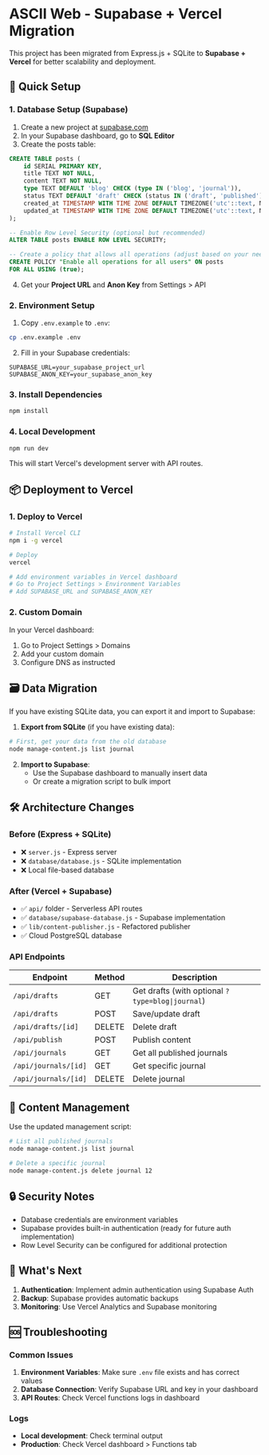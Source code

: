 # ASCII Web - Supabase + Vercel Migration

This project has been migrated from Express.js + SQLite to **Supabase + Vercel** for better scalability and deployment.

## 🚀 Quick Setup

### 1. Database Setup (Supabase)

1. Create a new project at [supabase.com](https://supabase.com)
2. In your Supabase dashboard, go to **SQL Editor**
3. Create the posts table:

```sql
CREATE TABLE posts (
    id SERIAL PRIMARY KEY,
    title TEXT NOT NULL,
    content TEXT NOT NULL,
    type TEXT DEFAULT 'blog' CHECK (type IN ('blog', 'journal')),
    status TEXT DEFAULT 'draft' CHECK (status IN ('draft', 'published')),
    created_at TIMESTAMP WITH TIME ZONE DEFAULT TIMEZONE('utc'::text, NOW()),
    updated_at TIMESTAMP WITH TIME ZONE DEFAULT TIMEZONE('utc'::text, NOW())
);

-- Enable Row Level Security (optional but recommended)
ALTER TABLE posts ENABLE ROW LEVEL SECURITY;

-- Create a policy that allows all operations (adjust based on your needs)
CREATE POLICY "Enable all operations for all users" ON posts
FOR ALL USING (true);
```

4. Get your **Project URL** and **Anon Key** from Settings > API

### 2. Environment Setup

1. Copy `.env.example` to `.env`:
```bash
cp .env.example .env
```

2. Fill in your Supabase credentials:
```env
SUPABASE_URL=your_supabase_project_url
SUPABASE_ANON_KEY=your_supabase_anon_key
```

### 3. Install Dependencies

```bash
npm install
```

### 4. Local Development

```bash
npm run dev
```

This will start Vercel's development server with API routes.

## 📦 Deployment to Vercel

### 1. Deploy to Vercel

```bash
# Install Vercel CLI
npm i -g vercel

# Deploy
vercel

# Add environment variables in Vercel dashboard
# Go to Project Settings > Environment Variables
# Add SUPABASE_URL and SUPABASE_ANON_KEY
```

### 2. Custom Domain

In your Vercel dashboard:
1. Go to Project Settings > Domains
2. Add your custom domain
3. Configure DNS as instructed

## 🗃️ Data Migration

If you have existing SQLite data, you can export it and import to Supabase:

1. **Export from SQLite** (if you have existing data):
```bash
# First, get your data from the old database
node manage-content.js list journal
```

2. **Import to Supabase**:
   - Use the Supabase dashboard to manually insert data
   - Or create a migration script to bulk import

## 🛠️ Architecture Changes

### Before (Express + SQLite)
- ❌ `server.js` - Express server
- ❌ `database/database.js` - SQLite implementation
- ❌ Local file-based database

### After (Vercel + Supabase)
- ✅ `api/` folder - Serverless API routes
- ✅ `database/supabase-database.js` - Supabase implementation
- ✅ `lib/content-publisher.js` - Refactored publisher
- ✅ Cloud PostgreSQL database

### API Endpoints

| Endpoint | Method | Description |
|----------|--------|-------------|
| `/api/drafts` | GET | Get drafts (with optional `?type=blog\|journal`) |
| `/api/drafts` | POST | Save/update draft |
| `/api/drafts/[id]` | DELETE | Delete draft |
| `/api/publish` | POST | Publish content |
| `/api/journals` | GET | Get all published journals |
| `/api/journals/[id]` | GET | Get specific journal |
| `/api/journals/[id]` | DELETE | Delete journal |

## 🔧 Content Management

Use the updated management script:

```bash
# List all published journals
node manage-content.js list journal

# Delete a specific journal
node manage-content.js delete journal 12
```

## 🔒 Security Notes

- Database credentials are environment variables
- Supabase provides built-in authentication (ready for future auth implementation)
- Row Level Security can be configured for additional protection

## 📝 What's Next

1. **Authentication**: Implement admin authentication using Supabase Auth
2. **Backup**: Supabase provides automatic backups
3. **Monitoring**: Use Vercel Analytics and Supabase monitoring

## 🆘 Troubleshooting

### Common Issues

1. **Environment Variables**: Make sure `.env` file exists and has correct values
2. **Database Connection**: Verify Supabase URL and key in your dashboard
3. **API Routes**: Check Vercel functions logs in dashboard

### Logs

- **Local development**: Check terminal output
- **Production**: Check Vercel dashboard > Functions tab 